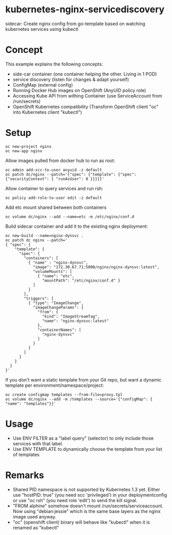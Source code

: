 # kubernetes-nginx-servicediscovery
sidecar: Create nginx config from go-template based on watching kubernetes services using kubectl

# Concept
This example explains the following concepts:
* side-car container (one container helping the other. Living in 1 POD)
* service discovery  (listen for changes & adapt yourself)
* ConfigMap (external config)
* Running Docker Hub images on OpenShift (AnyUID policy role)
* Accessing Kube API from withing Container (use ServiceAccount from /run/secrets)
* OpenShift Kubernetes compatibility (Transform OpenShift client "oc" into Kubernetes client "kubectl")


# Setup
```
oc new-project nginx
oc new-app nginx
```

Allow images pulled from docker hub to run as root:
```
oc admin add-scc-to-user anyuid -z default
oc patch dc/nginx --patch='{"spec": {"template": {"spec": {"securityContext": { "runAsUser": 0 }}}}}'
```

Allow container to query services and run rsh:
```
oc policy add-role-to-user edit -z default
```

Add etc mount shared between both containers
```
oc volume dc/nginx --add --name=etc -m /etc/nginx/conf.d
```

Build sidecar container and add it to the existing nginx deployment:

```
oc new-build --name=nginx-dynsvc .
oc patch dc nginx --patch='
{ "spec": { 
    "template": {
      "spec": {
        "containers": [
          { "name" : "nginx-dynsvc", 
            "image": "172.30.67.71:5000/nginx/nginx-dynsvc:latest",
            "volumeMounts": [
              { "name": "etc", 
                "mountPath": "/etc/nginx/conf.d" } 
            ] 
          }
        ], 
        "triggers": [
          { "type": "ImageChange", 
            "imageChangeParams": { 
              "from": { 
                "kind": "ImageStreamTag",
                "name": "nginx-dynsvc:latest"
              },
              "containerNames": [ 
                "nginx-dynsvc" 
              ] 
            } 
          } 
        ]
      }
    }
  }
}'
```

If you don't want a static template from your Git repo, but want a dynamic template per environment/namespace/project:
```
oc create configmap templates --from-file=proxy.tpl
oc volume dc/nginx --add -m /templates --source='{"configMap": { "name": "templates"}}'
```


# Usage
* Use ENV FILTER as a "label query" (selector) to only include those services with that label.
* Use ENV TEMPLATE to dynamically choose the template from your list of templates

# Remarks
* Shared PID namespace is not supported by Kubernetes 1.3 yet.
  Either use "hostPID: true" (you need scc 'privileged') in your deploymentconfig
  or use "oc rsh" (you need role 'edit') to send the kill signal.
* "FROM alphine" somehow doesn't mount /run/secrets/serviceaccount.
  Now using "debian:jessie" which is the same base layers as the nginx image used anyway.
* "oc" (openshift client) binary will behave like "kubectl" when it is renamed as "kubectl"

